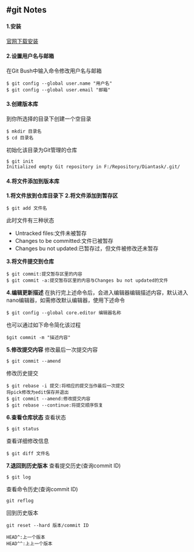 #git Notes
---
#### 1.安装

[官网下载安装](https://git-scm.com/downloads)
#### 2.设置用户名与邮箱
在Git Bush中输入命令修改用户名与邮箱
```
$ git config --global user.name "用户名"
$ git config --global user.email "邮箱"
```
#### 3.创建版本库
到你所选择的目录下创建一个空目录
```
$ mkdir 目录名
$ cd 目录名
```
初始化该目录为Git管理的仓库
```
$ git init
Initialized empty Git repository in F:/Repository/Diantask/.git/
```
#### 4.将文件添加到版本库
**1.将文件放到仓库目录下**
**2.将文件添加到暂存区**
```
$ git add 文件名
```
此时文件有三种状态
+ Untracked files:文件未被暂存
+ Changes to be committed:文件已被暂存
+ Changes bu not updated:已暂存过，但文件被修改还未暂存

**3.将文件提交到仓库**
```
$ git commit:提交暂存区里的内容
$ git commit -a:提交暂存区里的内容与Changes bu not updated的文件
```
**4.编辑更新描述**
在执行完上述命令后，会进入编辑器编辑描述内容，默认进入nano编辑器，如需修改默认编辑器，使用下述命令
```
$ git config --global core.editor 编辑器名称
```
也可以通过如下命令简化该过程
```
$git commit -m "描述内容"
```
**5.修改提交内容**
修改最后一次提交内容
```
$ git commit --amend
```
修改历史提交
```
$ git rebase -i 提交:将相应的提交当作最后一次提交
将pick修改为edit保存并退出
$ git commit --amend:修改提交内容
$ git rebase --continue:将提交顺序恢复
```
**6.查看仓库状态**
查看状态
```
$ git status
```
查看详细修改信息
```
$ git diff 文件名
```
**7.退回到历史版本**
查看提交历史(查询commit ID)
```
$ git log
```
查看命令历史(查询commit ID)
```
git reflog
```
回到历史版本
```
git reset --hard 版本/commit ID
```
```
HEAD^:上一个版本
HEAD^^:上上一个版本
```












